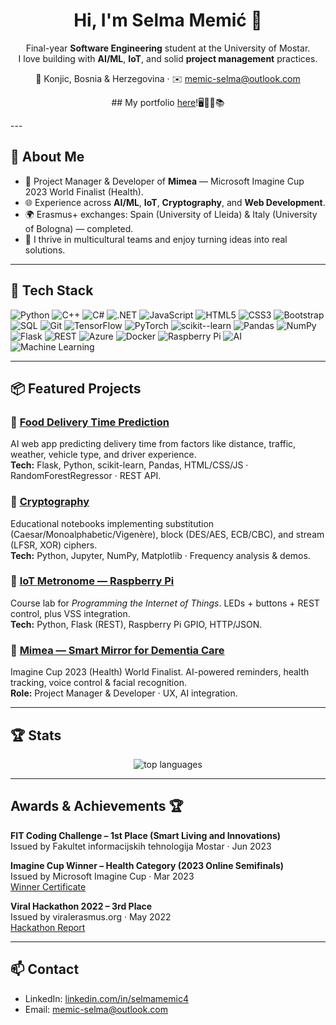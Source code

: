 <h1 align="center">Hi, I'm Selma Memić 👋</h1>

<p align="center">
Final-year <b>Software Engineering</b> student at the University of Mostar.<br/>
I love building with <b>AI/ML</b>, <b>IoT</b>, and solid <b>project management</b> practices.
</p>

<p align="center">
  📍 Konjic, Bosnia & Herzegovina · ✉️ <a href="mailto:memic-selma@outlook.com">memic-selma@outlook.com</a>
</p>
<p align="center">
  ## My portfolio <a href="https://selma-memic.github.io/portfolio/">here</a>!🖥️🚀🎨📚
</p>
---

## 🚀 About Me
- 🎯 Project Manager & Developer of <b>Mimea</b> — Microsoft Imagine Cup 2023 World Finalist (Health).
- 🌐 Experience across <b>AI/ML</b>, <b>IoT</b>, <b>Cryptography</b>, and <b>Web Development</b>.
- 🌍 Erasmus+ exchanges: Spain (University of Lleida) & Italy (University of Bologna) — completed.
- 🤝 I thrive in multicultural teams and enjoy turning ideas into real solutions.

---

## 🧰 Tech Stack

![Python](https://img.shields.io/badge/Python-3776AB?logo=python&logoColor=white) ![C++](https://img.shields.io/badge/C%2B%2B-00599C?logo=cplusplus&logoColor=white) ![C#](https://img.shields.io/badge/C%23-239120?logo=csharp&logoColor=white) ![.NET](https://img.shields.io/badge/.NET-512BD4?logo=dotnet&logoColor=white) ![JavaScript](https://img.shields.io/badge/JavaScript-F7DF1E?logo=javascript&logoColor=black) ![HTML5](https://img.shields.io/badge/HTML5-E34F26?logo=html5&logoColor=white) ![CSS3](https://img.shields.io/badge/CSS3-1572B6?logo=css3&logoColor=white) ![Bootstrap](https://img.shields.io/badge/Bootstrap-7952B3?logo=bootstrap&logoColor=white) ![SQL](https://img.shields.io/badge/SQL-4479A1?logo=postgresql&logoColor=white) ![Git](https://img.shields.io/badge/Git-F05032?logo=git&logoColor=white) ![TensorFlow](https://img.shields.io/badge/TensorFlow-FF6F00?logo=tensorflow&logoColor=white) ![PyTorch](https://img.shields.io/badge/PyTorch-EE4C2C?logo=pytorch&logoColor=white) ![scikit--learn](https://img.shields.io/badge/scikit--learn-F7931E?logo=scikitlearn&logoColor=white) ![Pandas](https://img.shields.io/badge/Pandas-150458?logo=pandas&logoColor=white) ![NumPy](https://img.shields.io/badge/NumPy-013243?logo=numpy&logoColor=white) ![Flask](https://img.shields.io/badge/Flask-000?logo=flask&logoColor=white) ![REST](https://img.shields.io/badge/REST-02569B?logo=fastapi&logoColor=white) ![Azure](https://img.shields.io/badge/Azure-0078D4?logo=microsoftazure&logoColor=white) ![Docker](https://img.shields.io/badge/Docker-2496ED?logo=docker&logoColor=white) ![Raspberry Pi](https://img.shields.io/badge/Raspberry%20Pi-A22846?logo=raspberrypi&logoColor=white) ![AI](https://img.shields.io/badge/AI-FF6F61?logo=aitool&logoColor=white) ![Machine Learning](https://img.shields.io/badge/Machine%20Learning-00BFFF?logo=machinelearning&logoColor=white)


---

## 📦 Featured Projects

### 🔹 <a href="https://github.com/Selms4/food-delivery-time-prediction">Food Delivery Time Prediction</a>
AI web app predicting delivery time from factors like distance, traffic, weather, vehicle type, and driver experience.  
<b>Tech:</b> Flask, Python, scikit-learn, Pandas, HTML/CSS/JS · RandomForestRegressor · REST API.

### 🔹 <a href="https://github.com/Selms4/cryptography">Cryptography</a>
Educational notebooks implementing substitution (Caesar/Monoalphabetic/Vigenère), block (DES/AES, ECB/CBC), and stream (LFSR, XOR) ciphers.  
<b>Tech:</b> Python, Jupyter, NumPy, Matplotlib · Frequency analysis & demos.

### 🔹 <a href="https://github.com/Selms4/IOT_Metronome">IoT Metronome — Raspberry Pi</a>
Course lab for <i>Programming the Internet of Things</i>. LEDs + buttons + REST control, plus VSS integration.  
<b>Tech:</b> Python, Flask (REST), Raspberry Pi GPIO, HTTP/JSON.  

### 🔹 <a href="https://imaginecup.microsoft.com/en-us/Team/7a18b04f-99bc-4f47-a262-c962f38373ec">Mimea — Smart Mirror for Dementia Care</a>
Imagine Cup 2023 (Health) World Finalist. AI-powered reminders, health tracking, voice control & facial recognition.  
<b>Role:</b> Project Manager & Developer · UX, AI integration.

---

## 🏆 Stats


<p align="center">
  <img src="https://github-readme-stats.vercel.app/api/top-langs/?username=selma-memic&layout=compact&langs_count=8" alt="top languages" />
</p>

---

## Awards & Achievements 🏆

**FIT Coding Challenge – 1st Place (Smart Living and Innovations)**  
Issued by Fakultet informacijskih tehnologija Mostar · Jun 2023  

**Imagine Cup Winner – Health Category (2023 Online Semifinals)**  
Issued by Microsoft Imagine Cup · Mar 2023  
[Winner Certificate](https://imaginecup.microsoft.com/en-US/Member/WinnerCertificate?userid=WBYBYcovOZNYS9XLiLsr5Q%253d%253d&compId=j5la%252fgnlAJ9IHhMQYAr0MA%253d%253d&teamId=BTfzeKZeapzo4ebGzUX7dQ%253d%253d)  

**Viral Hackathon 2022 – 3rd Place**  
Issued by viralerasmus.org · May 2022  
[Hackathon Report](http://viralerasmus.org/wp-content/uploads/2022/05/Izvestaj_Viral-Hakaton-2022_fin.pdf)

---

## 📫 Contact
- LinkedIn: <a href="https://www.linkedin.com/in/selmamemic4/">linkedin.com/in/selmamemic4</a>  
- Email: <a href="mailto:memic-selma@outlook.com">memic-selma@outlook.com</a>
